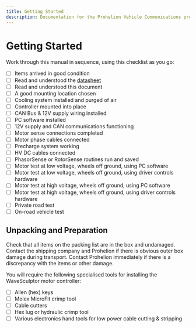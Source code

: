 ```yaml
---
title: Getting Started
description: Documentation for the Prohelion Vehicle Communications protocol
---
```


# Getting Started

Work through this manual in sequence, using this checklist as you go:

- [ ] Items arrived in good condition
- [ ] Read and understood the [datasheet](../Datasheet/index.md)
- [ ] Read and understood this document
- [ ] A good mounting location chosen
- [ ] Cooling system installed and purged of air
- [ ] Controller mounted into place
- [ ] CAN Bus & 12V supply wiring installed
- [ ] PC software installed
- [ ] 12V supply and CAN communications functioning
- [ ] Motor sense connections completed
- [ ] Motor phase cables connected
- [ ] Precharge system working
- [ ] HV DC cables connected
- [ ] PhasorSense or RotorSense routines run and saved
- [ ] Motor test at low voltage, wheels off ground, using PC software
- [ ] Motor test at low voltage, wheels off ground, using driver controls hardware
- [ ] Motor test at high voltage, wheels off ground, using PC software
- [ ] Motor test at high voltage, wheels off ground, using driver controls hardware
- [ ] Private road test
- [ ] On-road vehicle test

## Unpacking and Preparation

Check that all items on the packing list are in the box and undamaged.  Contact the shipping company and Prohelion if there is obvious outer box damage during transport.  Contact Prohelion immediately if there is a discrepancy with the items or other damage.

You will require the following specialised tools for installing the WaveSculptor motor controller:

- [ ] Allen (hex) keys
- [ ] Molex MicroFit crimp tool
- [ ] Cable cutters
- [ ] Hex lug or hydraulic crimp tool
- [ ] Various electronics hand tools for low power cable cutting & stripping